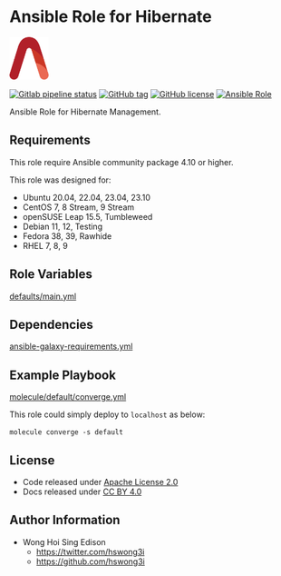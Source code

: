 # Ansible Role for Hibernate

<a href="https://alvistack.com" title="AlviStack" target="_blank"><img src="/alvistack.svg" height="75" alt="AlviStack"></a>

[![Gitlab pipeline status](https://img.shields.io/gitlab/pipeline/alvistack/ansible-role-hibernate/master)](https://gitlab.com/alvistack/ansible-role-hibernate/-/pipelines)
[![GitHub tag](https://img.shields.io/github/tag/alvistack/ansible-role-hibernate.svg)](https://github.com/alvistack/ansible-role-hibernate/tags)
[![GitHub license](https://img.shields.io/github/license/alvistack/ansible-role-hibernate.svg)](https://github.com/alvistack/ansible-role-hibernate/blob/master/LICENSE)
[![Ansible Role](https://img.shields.io/badge/galaxy-alvistack.hibernate-blue.svg)](https://galaxy.ansible.com/alvistack/hibernate)

Ansible Role for Hibernate Management.

## Requirements

This role require Ansible community package 4.10 or higher.

This role was designed for:

-   Ubuntu 20.04, 22.04, 23.04, 23.10
-   CentOS 7, 8 Stream, 9 Stream
-   openSUSE Leap 15.5, Tumbleweed
-   Debian 11, 12, Testing
-   Fedora 38, 39, Rawhide
-   RHEL 7, 8, 9

## Role Variables

[defaults/main.yml](defaults/main.yml)

## Dependencies

[ansible-galaxy-requirements.yml](ansible-galaxy-requirements.yml)

## Example Playbook

[molecule/default/converge.yml](molecule/default/converge.yml)

This role could simply deploy to `localhost` as below:

    molecule converge -s default

## License

-   Code released under [Apache License 2.0](LICENSE)
-   Docs released under [CC BY 4.0](http://creativecommons.org/licenses/by/4.0/)

## Author Information

-   Wong Hoi Sing Edison
    -   <https://twitter.com/hswong3i>
    -   <https://github.com/hswong3i>
